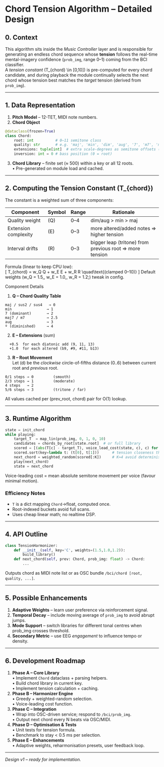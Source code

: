 # Chord Tension Algorithm – Detailed Design

## 0. Context
This algorithm sits inside the *Music Controller* layer and is responsible for generating an endless chord sequence whose **tension** follows the real-time mental-imagery confidence (`prob_img`, range 0–1) coming from the BCI classifier.  
A *tension constant* \(T\_{chord} \in [0,10]\) is pre-computed for every chord candidate, and during playback the module continually selects the next chord whose tension best matches the *target* tension (derived from `prob_img`).

---

## 1. Data Representation
1. **Pitch Model** – 12-TET, MIDI note numbers.  
2. **Chord Object**  
```python
@dataclass(frozen=True)
class Chord:
    root: int          # 0–11 semitone class
    quality: str       # e.g. 'maj', 'min', 'dim', 'aug', '7', 'm7', 'maj7', …
    extensions: tuple[int]  # extra scale-degrees as semitone offsets (9, 11, 13, #11, b9, …)
    inversion: int = 0 # bass position (0 = root)
```
3. **Chord Library** – finite set (≈ 500) within a key or all 12 roots.  
   • Pre-generated on module load and cached.

---

## 2. Computing the Tension Constant \(T\_{chord}\)
The constant is a weighted sum of three components:

| Component | Symbol | Range | Rationale |
|-----------|--------|-------|-----------|
| Quality weight | \(Q\) | 0–4 | dim/aug > min > maj |
| Extension complexity | \(E\) | 0–3 | more altered/added notes ⇒ higher tension |
| Interval drifts | \(R\) | 0–3 | bigger leap (tritone) from previous root ⇒ more tension |

Formula (linear to keep CPU low):  
\[ T\_{chord} = w\_Q Q + w\_E E + w\_R R \quad\text{(clamped 0–10)} \]
Default weights \(w\_Q = 1.5,\, w\_E = 1.0,\, w\_R = 1.2;\) tweak in config.

Component Details
1. **Q – Chord Quality Table**
```
maj / sus2 / sus4   → 0
min                → 1
7 (dominant)       → 2
maj7 / m7          → 2.5
aug                → 3
º (diminished)     → 4
```
2. **E – Extensions** (sum)
```
  +0.5  for each diatonic add (9, 11, 13)
  +1.0  for each altered (b9, #9, #11, b13)
```
3. **R – Root Movement**  
Let \(d\) be the *clockwise* circle-of-fifths distance (0..6) between current root and *previous* root.
```
0/1 steps → 0         (smooth)
2/3 steps → 1         (moderate)
4 steps   → 2
5/6 steps → 3         (tritone / far)
```

All values cached per (prev_root, chord) pair for O(1) lookup.

---

## 3. Runtime Algorithm
```python
state = init_chord
while playing:
    target_T  = map_lin(prob_img, 0, 1, 0, 10)
    candidates = chords_by_root[state.root]  # or full library
    scored = [(abs(T[c] - target_T), voice_lead_cost(state, c), c) for c in candidates]
    scored.sort(key=lambda t: (t[0], t[1]))      # tension closeness then smoothness
    next_chord = weighted_random(scored[:K])     # K≈4 avoid determinism
    play(next_chord)
    state = next_chord
```
Voice-leading cost = mean absolute semitone movement per voice (favour minimal motion).

### Efficiency Notes
* `T` is a dict mapping `Chord`→float, computed once.
* Root-indexed buckets avoid full scans.
* Uses cheap linear math; no realtime DSP.

---

## 4. API Outline
```python
class TensionHarmonizer:
    def __init__(self, key='C', weights=(1.5,1.0,1.2)):
        build_library()
    def next_chord(self, prev: Chord, prob_img: float) -> Chord:
        ...
```
Outputs chord as MIDI note list or as OSC bundle `/bci/chord [root, quality, ...]`.

---

## 5. Possible Enhancements
1. **Adaptive Weights** – learn user preference via reinforcement signal.
2. **Temporal Decay** – include moving average of `prob_img` to avoid abrupt jumps.
3. **Mode Support** – switch libraries for different tonal centres when prob_img crosses threshold.
4. **Secondary Metric** – use EEG *engagement* to influence tempo or density.

---

## 6. Development Roadmap
1. **Phase A – Core Library**  
   • Implement `Chord` dataclass + parsing helpers.  
   • Build chord library in current key.  
   • Implement tension calculation + caching.
2. **Phase B – Harmonizer Engine**  
   • Greedy + weighted-random selection.  
   • Voice-leading cost function.
3. **Phase C – Integration**  
   • Wrap into OSC-driven service; respond to `/bci/prob_img`.  
   • Output next chord every N beats via OSC/MIDI.
4. **Phase D – Optimisation & Tests**  
   • Unit tests for tension formula.  
   • Benchmark to stay < 0.5 ms per selection.
5. **Phase E – Enhancements**  
   • Adaptive weights, reharmonisation presets, user feedback loop.

---
*Design v1 – ready for implementation.* 